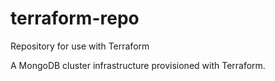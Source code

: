 # terraform-repo
Repository for use with Terraform

A MongoDB cluster infrastructure provisioned with Terraform.
